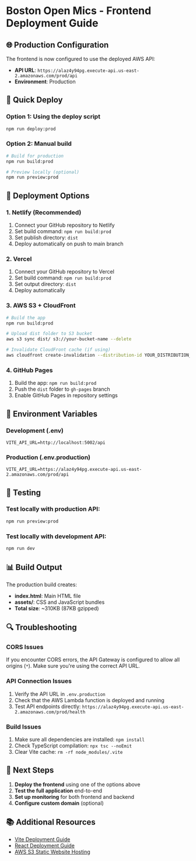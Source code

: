 # Boston Open Mics - Frontend Deployment Guide

## 🌐 Production Configuration

The frontend is now configured to use the deployed AWS API:
- **API URL**: `https://alaz4y94pg.execute-api.us-east-2.amazonaws.com/prod/api`
- **Environment**: Production

## 🚀 Quick Deploy

### Option 1: Using the deploy script
```bash
npm run deploy:prod
```

### Option 2: Manual build
```bash
# Build for production
npm run build:prod

# Preview locally (optional)
npm run preview:prod
```

## 📁 Deployment Options

### 1. Netlify (Recommended)
1. Connect your GitHub repository to Netlify
2. Set build command: `npm run build:prod`
3. Set publish directory: `dist`
4. Deploy automatically on push to main branch

### 2. Vercel
1. Connect your GitHub repository to Vercel
2. Set build command: `npm run build:prod`
3. Set output directory: `dist`
4. Deploy automatically

### 3. AWS S3 + CloudFront
```bash
# Build the app
npm run build:prod

# Upload dist folder to S3 bucket
aws s3 sync dist/ s3://your-bucket-name --delete

# Invalidate CloudFront cache (if using)
aws cloudfront create-invalidation --distribution-id YOUR_DISTRIBUTION_ID --paths "/*"
```

### 4. GitHub Pages
1. Build the app: `npm run build:prod`
2. Push the `dist` folder to `gh-pages` branch
3. Enable GitHub Pages in repository settings

## 🔧 Environment Variables

### Development (.env)
```
VITE_API_URL=http://localhost:5002/api
```

### Production (.env.production)
```
VITE_API_URL=https://alaz4y94pg.execute-api.us-east-2.amazonaws.com/prod/api
```

## 🧪 Testing

### Test locally with production API:
```bash
npm run preview:prod
```

### Test locally with development API:
```bash
npm run dev
```

## 📊 Build Output

The production build creates:
- **index.html**: Main HTML file
- **assets/**: CSS and JavaScript bundles
- **Total size**: ~310KB (87KB gzipped)

## 🔍 Troubleshooting

### CORS Issues
If you encounter CORS errors, the API Gateway is configured to allow all origins (`*`). Make sure you're using the correct API URL.

### API Connection Issues
1. Verify the API URL in `.env.production`
2. Check that the AWS Lambda function is deployed and running
3. Test API endpoints directly: `https://alaz4y94pg.execute-api.us-east-2.amazonaws.com/prod/health`

### Build Issues
1. Make sure all dependencies are installed: `npm install`
2. Check TypeScript compilation: `npx tsc --noEmit`
3. Clear Vite cache: `rm -rf node_modules/.vite`

## 🎯 Next Steps

1. **Deploy the frontend** using one of the options above
2. **Test the full application** end-to-end
3. **Set up monitoring** for both frontend and backend
4. **Configure custom domain** (optional)

## 📚 Additional Resources

- [Vite Deployment Guide](https://vitejs.dev/guide/static-deploy.html)
- [React Deployment Guide](https://create-react-app.dev/docs/deployment/)
- [AWS S3 Static Website Hosting](https://docs.aws.amazon.com/AmazonS3/latest/userguide/WebsiteHosting.html)